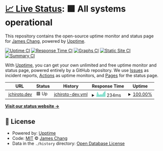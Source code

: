 # [📈 Live Status](https://status.jchiroto.dev): <!--live status--> **🟩 All systems operational**

This repository contains the open-source uptime monitor and status page for [James Chang](jchiroto.dev), powered by [Upptime](https://github.com/upptime/upptime).

[![Uptime CI](https://github.com/jc-hiroto/portfolio-upptime/workflows/Uptime%20CI/badge.svg)](https://github.com/jc-hiroto/portfolio-upptime/actions?query=workflow%3A%22Uptime+CI%22)
[![Response Time CI](https://github.com/jc-hiroto/portfolio-upptime/workflows/Response%20Time%20CI/badge.svg)](https://github.com/jc-hiroto/portfolio-upptime/actions?query=workflow%3A%22Response+Time+CI%22)
[![Graphs CI](https://github.com/jc-hiroto/portfolio-upptime/workflows/Graphs%20CI/badge.svg)](https://github.com/jc-hiroto/portfolio-upptime/actions?query=workflow%3A%22Graphs+CI%22)
[![Static Site CI](https://github.com/jc-hiroto/portfolio-upptime/workflows/Static%20Site%20CI/badge.svg)](https://github.com/jc-hiroto/portfolio-upptime/actions?query=workflow%3A%22Static+Site+CI%22)
[![Summary CI](https://github.com/jc-hiroto/portfolio-upptime/workflows/Summary%20CI/badge.svg)](https://github.com/jc-hiroto/portfolio-upptime/actions?query=workflow%3A%22Summary+CI%22)

With [Upptime](https://upptime.js.org), you can get your own unlimited and free uptime monitor and status page, powered entirely by a GitHub repository. We use [Issues](https://github.com/jc-hiroto/portfolio-upptime/issues) as incident reports, [Actions](https://github.com/jc-hiroto/portfolio-upptime/actions) as uptime monitors, and [Pages](https://status.jchiroto.dev) for the status page.

<!--start: status pages-->
<!-- This summary is generated by Upptime (https://github.com/upptime/upptime) -->
<!-- Do not edit this manually, your changes will be overwritten -->
<!-- prettier-ignore -->
| URL | Status | History | Response Time | Uptime |
| --- | ------ | ------- | ------------- | ------ |
| <img alt="" src="https://favicons.githubusercontent.com/jchiroto.dev" height="13"> [jchiroto.dev](https://jchiroto.dev) | 🟩 Up | [jchiroto-dev.yml](https://github.com/jc-hiroto/portfolio-upptime/commits/HEAD/history/jchiroto-dev.yml) | <details><summary><img alt="Response time graph" src="./graphs/jchiroto-dev/response-time-week.png" height="20"> 234ms</summary><br><a href="https://status.jchiroto.dev/history/jchiroto-dev"><img alt="Response time 305" src="https://img.shields.io/endpoint?url=https%3A%2F%2Fraw.githubusercontent.com%2Fjc-hiroto%2Fportfolio-upptime%2FHEAD%2Fapi%2Fjchiroto-dev%2Fresponse-time.json"></a><br><a href="https://status.jchiroto.dev/history/jchiroto-dev"><img alt="24-hour response time 379" src="https://img.shields.io/endpoint?url=https%3A%2F%2Fraw.githubusercontent.com%2Fjc-hiroto%2Fportfolio-upptime%2FHEAD%2Fapi%2Fjchiroto-dev%2Fresponse-time-day.json"></a><br><a href="https://status.jchiroto.dev/history/jchiroto-dev"><img alt="7-day response time 234" src="https://img.shields.io/endpoint?url=https%3A%2F%2Fraw.githubusercontent.com%2Fjc-hiroto%2Fportfolio-upptime%2FHEAD%2Fapi%2Fjchiroto-dev%2Fresponse-time-week.json"></a><br><a href="https://status.jchiroto.dev/history/jchiroto-dev"><img alt="30-day response time 252" src="https://img.shields.io/endpoint?url=https%3A%2F%2Fraw.githubusercontent.com%2Fjc-hiroto%2Fportfolio-upptime%2FHEAD%2Fapi%2Fjchiroto-dev%2Fresponse-time-month.json"></a><br><a href="https://status.jchiroto.dev/history/jchiroto-dev"><img alt="1-year response time 305" src="https://img.shields.io/endpoint?url=https%3A%2F%2Fraw.githubusercontent.com%2Fjc-hiroto%2Fportfolio-upptime%2FHEAD%2Fapi%2Fjchiroto-dev%2Fresponse-time-year.json"></a></details> | <details><summary><a href="https://status.jchiroto.dev/history/jchiroto-dev">100.00%</a></summary><a href="https://status.jchiroto.dev/history/jchiroto-dev"><img alt="All-time uptime 100.00%" src="https://img.shields.io/endpoint?url=https%3A%2F%2Fraw.githubusercontent.com%2Fjc-hiroto%2Fportfolio-upptime%2FHEAD%2Fapi%2Fjchiroto-dev%2Fuptime.json"></a><br><a href="https://status.jchiroto.dev/history/jchiroto-dev"><img alt="24-hour uptime 100.00%" src="https://img.shields.io/endpoint?url=https%3A%2F%2Fraw.githubusercontent.com%2Fjc-hiroto%2Fportfolio-upptime%2FHEAD%2Fapi%2Fjchiroto-dev%2Fuptime-day.json"></a><br><a href="https://status.jchiroto.dev/history/jchiroto-dev"><img alt="7-day uptime 100.00%" src="https://img.shields.io/endpoint?url=https%3A%2F%2Fraw.githubusercontent.com%2Fjc-hiroto%2Fportfolio-upptime%2FHEAD%2Fapi%2Fjchiroto-dev%2Fuptime-week.json"></a><br><a href="https://status.jchiroto.dev/history/jchiroto-dev"><img alt="30-day uptime 100.00%" src="https://img.shields.io/endpoint?url=https%3A%2F%2Fraw.githubusercontent.com%2Fjc-hiroto%2Fportfolio-upptime%2FHEAD%2Fapi%2Fjchiroto-dev%2Fuptime-month.json"></a><br><a href="https://status.jchiroto.dev/history/jchiroto-dev"><img alt="1-year uptime 100.00%" src="https://img.shields.io/endpoint?url=https%3A%2F%2Fraw.githubusercontent.com%2Fjc-hiroto%2Fportfolio-upptime%2FHEAD%2Fapi%2Fjchiroto-dev%2Fuptime-year.json"></a></details>

<!--end: status pages-->

[**Visit our status website →**](https://status.jchiroto.dev)

## 📄 License

- Powered by: [Upptime](https://github.com/upptime/upptime)
- Code: [MIT](./LICENSE) © [James Chang](jchiroto.dev)
- Data in the `./history` directory: [Open Database License](https://opendatacommons.org/licenses/odbl/1-0/)
